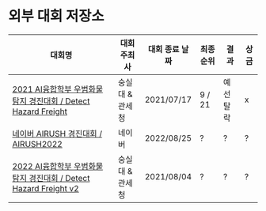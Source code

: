 # 외부 대회 저장소

|대회명|대회 주최사|대회 종료 날짜|최종 순위|결과|상금|
|-|-|-|-|-|-|
|[2021 AI융합학부 우범화물 탐지 경진대회 / Detect Hazard Freight](./Detect%20Hazard%20Freight)|숭실대 & 관세청|2021/07/17|9 / 21|예선 탈락|x|
|[네이버 AIRUSH 경진대회 / AIRUSH2022](./AIRUSH2022)|네이버|2022/08/25|?|?|?|
|[2022 AI융합학부 우범화물 탐지 경진대회 / Detect Hazard Freight v2](./Detect%20Hazard%20Freight%20v2)|숭실대 & 관세청|2021/08/04|?|?|?|
